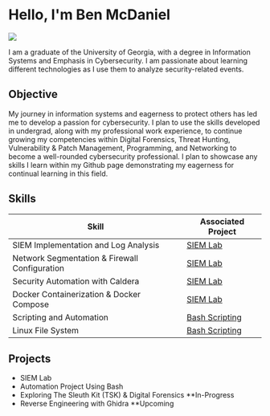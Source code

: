 # Hello, I'm Ben McDaniel
<a href="https://www.linkedin.com/in/ben-mcdaniel-36759b21b/"><img src="https://img.shields.io/badge/-LinkedIn-0072b1?&style=for-the-badge&logo=linkedin&logoColor=white" /></a>

I am a graduate of the University of Georgia, with a degree in Information Systems and Emphasis in Cybersecurity. I am passionate about learning different technologies as I use them to analyze security-related events.

## Objective

My journey in information systems and eagerness to protect others has led me to develop a passion for cybersecurity. I plan to use the skills developed in undergrad, along with my professional work experience, to continue growing my competencies within Digital Forensics, Threat Hunting, Vulnerability & Patch Management, Programming, and Networking to become a well-rounded cybersecurity professional. I plan to showcase any skills I learn within my Github page demonstrating my eagerness for continual learning in this field.

## Skills

| Skill                                         | Associated Project         |
|-----------------------------------------------|----------------------------|
| SIEM Implementation and Log Analysis           |<a href="https://github.com/bmcda37/IndependentResearch-SIEM">SIEM Lab</a>|
| Network Segmentation & Firewall Configuration            |<a href="https://github.com/bmcda37/IndependentResearch-SIEM">SIEM Lab</a>|
| Security Automation with Caldera               |<a href="https://github.com/bmcda37/IndependentResearch-SIEM">SIEM Lab</a>|
| Docker Containerization & Docker Compose       |<a href="https://github.com/bmcda37/IndependentResearch-SIEM">SIEM Lab</a>|
| Scripting and Automation                       |<a href="https://github.com/bmcda37/BashScripting.git">Bash Scripting</a>|
| Linux File System                              |<a href="https://github.com/bmcda37/BashScripting.git">Bash Scripting</a>|

<!---
## Tools

<div>
    <img src="https://img.shields.io/badge/-Wireshark-1679A7?&style=for-the-badge&logo=Wireshark&logoColor=white" />

</div>

### SIEM Lab
<div>
    <img src="https://img.shields.io/badge/-Wazuh-0078D4?&style=for-the-badge&logo=Wazuh&logoColor=white" />
    <img src="https://img.shields.io/badge/-Elastic-005571?&style=for-the-badge&logo=Elastic&logoColor=white" />
</div>

--->

## Projects
- SIEM Lab
- Automation Project Using Bash 
- Exploring The Sleuth Kit (TSK) & Digital Forensics  **In-Progress
- Reverse Engineering with Ghidra **Upcoming
